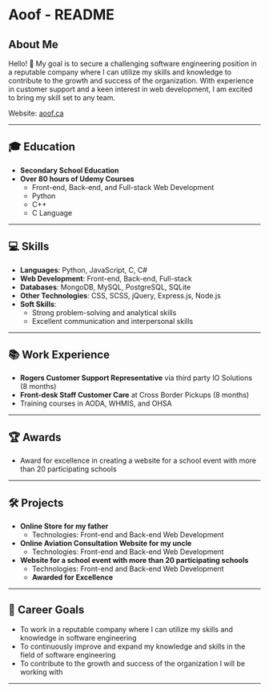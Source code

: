 # Aoof - README 

## About Me
Hello! 👋 My goal is to secure a challenging software engineering position in a reputable company where I can utilize my skills and knowledge to contribute to the growth and success of the organization. With experience in customer support and a keen interest in web development, I am excited to bring my skill set to any team.

Website: [aoof.ca](https://www.aoof.ca/)

---

## 🎓 Education
- **Secondary School Education**
- **Over 80 hours of Udemy Courses**
  - Front-end, Back-end, and Full-stack Web Development
  - Python
  - C++
  - C Language

---

## 💻 Skills
- **Languages**: Python, JavaScript, C, C#
- **Web Development**: Front-end, Back-end, Full-stack
- **Databases**: MongoDB, MySQL, PostgreSQL, SQLite
- **Other Technologies**: CSS, SCSS, jQuery, Express.js, Node.js
- **Soft Skills**: 
  - Strong problem-solving and analytical skills
  - Excellent communication and interpersonal skills

---

## 📚 Work Experience
- **Rogers Customer Support Representative** via third party IO Solutions (8 months)
- **Front-desk Staff Customer Care** at Cross Border Pickups (8 months)
- Training courses in AODA, WHMIS, and OHSA

---

## 🏆 Awards
- Award for excellence in creating a website for a school event with more than 20 participating schools

---

## 🛠 Projects
- **Online Store for my father**
  - Technologies: Front-end and Back-end Web Development
- **Online Aviation Consultation Website for my uncle**
  - Technologies: Front-end and Back-end Web Development
- **Website for a school event with more than 20 participating schools**
  - Technologies: Front-end and Back-end Web Development
  - **Awarded for Excellence**

---

## 🎯 Career Goals
- To work in a reputable company where I can utilize my skills and knowledge in software engineering
- To continuously improve and expand my knowledge and skills in the field of software engineering
- To contribute to the growth and success of the organization I will be working with

---
